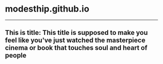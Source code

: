 # modesthip.github.io
---
This is title: This title is supposed to make you feel like you've just watched the masterpiece cinema or book that touches soul and heart of people
---
